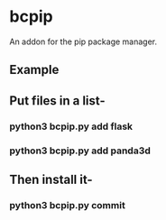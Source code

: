 # bcpip
An addon for the pip package manager.

## Example

## Put files in a list-
### python3 bcpip.py add flask
### python3 bcpip.py add panda3d

## Then install it-
### python3 bcpip.py commit
